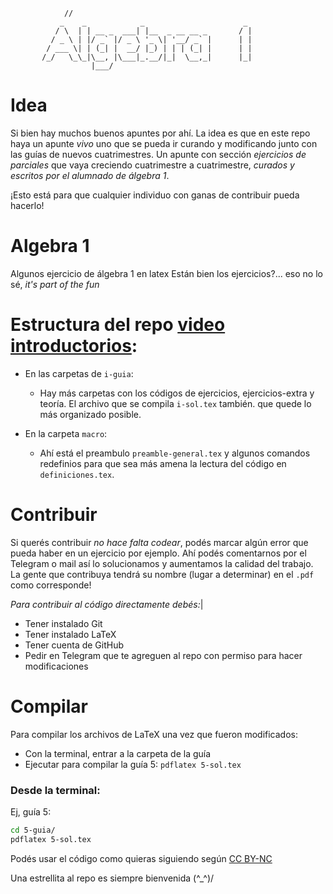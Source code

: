 ```
            //
           _    _            _                      _ 
          / \  | | __ _  ___| |__  _ __ __ _       / |
         / _ \ | |/ _` |/ _ \ '_ \| '__/ _` |      | |
        / ___ \| | (_| |  __/ |_) | | | (_| |      | |
       /_/   \_\_|\__, |\___|_.__/|_|  \__,_|      |_|
                  |___/                               
```
# Idea
Si bien hay muchos buenos apuntes por ahí. La idea es que en este repo haya un apunte _vivo_ uno que se pueda
ir curando y modificando junto con las guías de nuevos cuatrimestres.
Un apunte con sección _ejercicios de parciales_ que vaya creciendo cuatrimestre a cuatrimestre,
*curados y escritos por el alumnado de álgebra 1*.

¡Esto está para que cualquier individuo con ganas de contribuir pueda hacerlo!


# Algebra 1
Algunos ejercicio de álgebra 1 en latex
Están bien los ejercicios?... eso no lo sé, _it's part of the fun_

# Estructura del repo [video introductorios](https://www.youtube.com/watch?v=8s2Z8MvKbRM&list=PLTgIZ7PjigTILwmmcQqfCDazzR8bo8N6d&pp=gAQBiAQB): 
- En las carpetas de `i-guia`:
    - Hay más carpetas con los códigos de ejercicios, ejercicios-extra y teoría. El archivo que se compila `i-sol.tex` también. 
    que quede lo más organizado posible.

-   En la carpeta `macro`:
    - Ahí está el preambulo `preamble-general.tex` y algunos comandos redefinios para que sea más amena
    la lectura del código en `definiciones.tex`.


# Contribuir
Si querés contribuir *no hace falta codear*, podés marcar algún error que pueda haber en un ejercicio por ejemplo. Ahí
podés comentarnos por el Telegram o mail así lo solucionamos y aumentamos la calidad del trabajo.
La gente que contribuya tendrá su nombre (lugar a determinar) en el `.pdf` como corresponde!

*Para contribuir al código directamente debés:*|
- Tener instalado Git
- Tener instalado LaTeX
- Tener cuenta de GitHub
- Pedir en Telegram que te agreguen al repo con permiso para hacer modificaciones



# Compilar
Para compilar los archivos de LaTeX una vez que fueron modificados:
- Con la terminal, entrar a la carpeta de la guía
- Ejecutar para compilar la guía 5:
``` pdflatex 5-sol.tex ```

### Desde la terminal:
Ej, guía 5:
```bash
cd 5-guia/
pdflatex 5-sol.tex
```

Podés usar el código como quieras siguiendo según [CC BY-NC](https://creativecommons.org/licenses/by-nc/4.0/)

Una estrellita al repo es siempre bienvenida
(^_^)/
